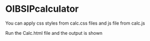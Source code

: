 # OIBSIPcalculator



You can apply css styles from calc.css files and js file from calc.js 

Run the Calc.html file and the output is shown 
